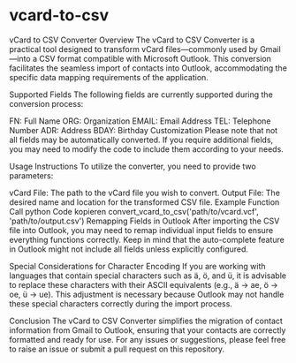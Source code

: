 # vcard-to-csv
vCard to CSV Converter
Overview
The vCard to CSV Converter is a practical tool designed to transform vCard files—commonly used by Gmail—into a CSV format compatible with Microsoft Outlook. This conversion facilitates the seamless import of contacts into Outlook, accommodating the specific data mapping requirements of the application.

Supported Fields
The following fields are currently supported during the conversion process:

FN: Full Name
ORG: Organization
EMAIL: Email Address
TEL: Telephone Number
ADR: Address
BDAY: Birthday
Customization
Please note that not all fields may be automatically converted. If you require additional fields, you may need to modify the code to include them according to your needs.

Usage Instructions
To utilize the converter, you need to provide two parameters:

vCard File: The path to the vCard file you wish to convert.
Output File: The desired name and location for the transformed CSV file.
Example Function Call
python
Code kopieren
convert_vcard_to_csv('path/to/vcard.vcf', 'path/to/output.csv')
Remapping Fields in Outlook
After importing the CSV file into Outlook, you may need to remap individual input fields to ensure everything functions correctly. Keep in mind that the auto-complete feature in Outlook might not include all fields unless explicitly configured.

Special Considerations for Character Encoding
If you are working with languages that contain special characters such as ä, ö, and ü, it is advisable to replace these characters with their ASCII equivalents (e.g., ä → ae, ö → oe, ü → ue). This adjustment is necessary because Outlook may not handle these special characters correctly during the import process.

Conclusion
The vCard to CSV Converter simplifies the migration of contact information from Gmail to Outlook, ensuring that your contacts are correctly formatted and ready for use. For any issues or suggestions, please feel free to raise an issue or submit a pull request on this repository.

